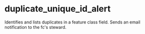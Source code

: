 # duplicate_unique_id_alert
Identifies and lists duplicates in a feature class field.  Sends an email notification to the fc's steward.
